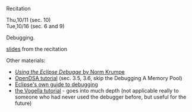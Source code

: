 
<div class="recitation">
<div class="column_date">
<p markdown="block">
Recitation  <br>

Thu,10/11 (sec. 10)<br>
Tue,10/16 (sec. 6 and 9)
</p>
</div>

<div class="column_recitation">
<p markdown="block">

Debugging.

[slides](https://docs.google.com/presentation/d/1RF1mGxMA2vmvctQ-BH5C4wuqYblaJjksQ-E3QEtO4Q8/edit#slide=id.g40908d49bb_0_26) from the recitation

Other materials: 
- [_Using the Eclipse Debugge_ by Norm Krumpe](https://www.youtube.com/watch?v=9gAjIQc4bPU)
- [OpenDSA tutorial](https://opendsa-server.cs.vt.edu/ODSA/Books/Everything/html/) (sec. 3.5, 3.6, skip the Debugging A Memory Pool)  
- [Eclipse's own guide to debugging](https://www.eclipse.org/community/eclipse_newsletter/2017/june/article1.php)
- [the Vogella tutorial](http://www.vogella.com/tutorials/EclipseDebugging/article.html) - goes into much depth (not applicable really to someone who had never used the debugger before, but useful for the future)





</p>
</div>

</div>
